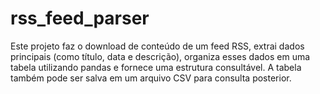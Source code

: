 # rss_feed_parser
Este projeto faz o download de conteúdo de um feed RSS, extrai dados principais (como título, data e descrição), organiza esses dados em uma tabela utilizando pandas e fornece uma estrutura consultável. A tabela também pode ser salva em um arquivo CSV para consulta posterior.
